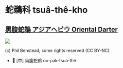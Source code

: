 # 蛇鵜科 tsuâ-thê-kho

## [黑腹蛇鵜 アジアヘビウ Oriental Darter](https://ebird.org/species/darter2)

![](https://inaturalist-open-data.s3.amazonaws.com/photos/123768484/medium.jpg)

(c) Phil Benstead, some rights reserved (CC BY-NC)

- 🎯 [中] 烏腹蛇鵜 oo-pak-tsuâ-thê
